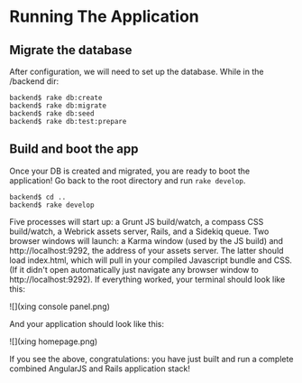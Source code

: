 # Running The Application

## Migrate the database

After configuration, we will need to set up the database. While in the /backend dir:

    backend$ rake db:create
    backend$ rake db:migrate
    backend$ rake db:seed
    backend$ rake db:test:prepare

## Build and boot the app
    
Once your DB is created and migrated, you are ready to boot the application! Go back to the root directory and run ```rake develop```.

    backend$ cd ..
    backend$ rake develop
    
Five processes will start up: a Grunt JS build/watch, a compass CSS build/watch, a Webrick assets server, Rails, and a Sidekiq queue.  Two browser windows will launch: a Karma window (used by the JS build) and http://localhost:9292, the address of your assets server.  The latter should load index.html, which will pull in your compiled Javascript bundle and CSS.  (If it didn't open automatically just navigate any browser window to http://localhost:9292).  If everything worked, your terminal should look like this:

![](xing console panel.png)

And your application should look like this:

![](xing homepage.png)

If you see the above, congratulations: you have just built and run a complete combined AngularJS and Rails application stack!